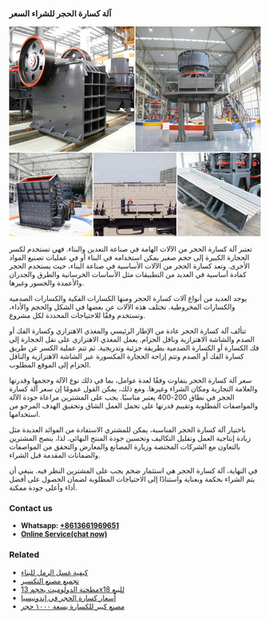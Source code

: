 <h3>آلة كسارة الحجر للشراء السعر</h3><img src='1701746381.jpg' alt=''><p>تعتبر آلة كسارة الحجر من الآلات الهامة في صناعة التعدين والبناء. فهي تستخدم لكسر الحجارة الكبيرة إلى حجم صغير يمكن استخدامه في البناء أو في عمليات تصنيع المواد الأخرى. وتعد كسارة الحجر من الآلات الأساسية في صناعة البناء، حيث يستخدم الحجر كمادة أساسية في العديد من التطبيقات مثل الأساسات الخرسانية والطرق والجدران والأعمدة والجسور وغيرها.</p><p>يوجد العديد من أنواع آلات كسارة الحجر ومنها الكسارات الفكية والكسارات الصدمية والكسارات المخروطية. تختلف هذه الآلات عن بعضها في الشكل والحجم والأداء، وتستخدم وفقًا للاحتياجات المحددة لكل مشروع.</p><p>تتألف آلة كسارة الحجر عادة من الإطار الرئيسي والمغذي الاهتزازي وكسارة الفك أو الصدم والشاشة الاهتزازية وناقل الحزام. يعمل المغذي الاهتزازي على نقل الحجارة إلى فك الكسارة أو الكسارة الصدمية بطريقة جزئية وتدريجية. ثم تتم عملية الكسر عن طريق كسارة الفك أو الصدم وتتم إزاحة الحجارة المكسورة عبر الشاشة الاهتزازية والناقل الحزام إلى الموقع المطلوب.</p><p>سعر آلة كسارة الحجر يتفاوت وفقًا لعدة عوامل، بما في ذلك نوع الآلة وحجمها وقدرتها والعلامة التجارية ومكان الشراء وغيرها. ومع ذلك، يمكن القول عمومًا إن سعر آلة كسارة الحجر في نطاق 200-400 يعتبر مناسبًا. يجب على المشترين مراعاة جودة الآلة والمواصفات المطلوبة وتقييم قدرتها على تحمل العمل الشاق وتحقيق الهدف المرجو من استخدامها.</p><p>باختيار آلة كسارة الحجر المناسبة، يمكن للمشتري الاستفادة من الفوائد العديدة مثل زيادة إنتاجية العمل وتقليل التكاليف وتحسين جودة المنتج النهائي. لذا، ينصح المشترين بالتعاون مع الشركات المختصة وزيارة المصانع والمعارض والتحقق من المواصفات والضمانات المقدمة قبل الشراء.</p><p>في النهاية، آلة كسارة الحجر هي استثمار ضخم يجب على المشترين النظر فيه. ينبغي أن يتم الشراء بحكمة وبعناية واستنادًا إلى الاحتياجات المطلوبة لضمان الحصول على أفضل أداء وأعلى جودة ممكنة.</p><h3>Contact us</h3><ul><li><strong>Whatsapp:&nbsp;<a href="https://wa.me/8613661969651">+8613661969651</a></strong></li><li><a href="https://swt.shibang-china.com/?git&amp;zhl&amp;آلة كسارة الحجر للشراء السعر"><strong>Online Service(chat now)</strong></a></li></ul><h3>Related</h3><ul><li><a href='كيفية غسل الرمل للبناء.md'>كيفية غسل الرمل للبناء</a></li><li><a href='تجميع مصنع التكسير.md'>تجميع مصنع التكسير</a></li><li><a href='مطحنة الدولوميت بحجم 13x18 للبيع.md'>مطحنة الدولوميت بحجم 13x18 للبيع</a></li><li><a href='أسعار كسارة الحجر في إندونيسيا.md'>أسعار كسارة الحجر في إندونيسيا</a></li><li><a href='مصنع كبير للكسارة بسعة ١٠٠٠ حجر.md'>مصنع كبير للكسارة بسعة ١٠٠٠ حجر</a></li></ul>